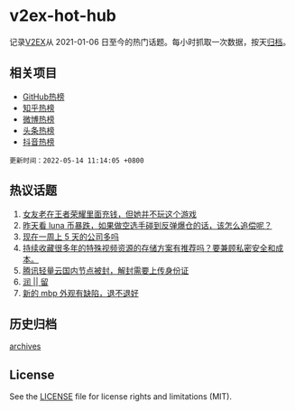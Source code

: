 # v2ex-hot-hub

 记录[V2EX](https://www.v2ex.com/)从 2021-01-06 日至今的热门话题。每小时抓取一次数据，按天[归档](archives)。
 
 ## 相关项目

- [GitHub热榜](https://github.com/lonnyzhang423/github-hot-hub)
- [知乎热榜](https://github.com/lonnyzhang423/zhihu-hot-hub)
- [微博热榜](https://github.com/lonnyzhang423/weibo-hot-hub)
- [头条热榜](https://github.com/lonnyzhang423/toutiao-hot-hub)
- [抖音热榜](https://github.com/lonnyzhang423/douyin-hot-hub)


 `更新时间：2022-05-14 11:14:05 +0800`

## 热议话题

1. [女友老在王者荣耀里面充钱，但她并不玩这个游戏](https://www.v2ex.com/t/852724)
1. [昨天看 luna 币暴跌，如果做空选手碰到反弹爆仓的话，该怎么追偿呢？](https://www.v2ex.com/t/852594)
1. [现在一周上 5 天的公司多吗](https://www.v2ex.com/t/852650)
1. [持续收藏很多年的特殊视频资源的存储方案有推荐吗？要兼顾私密安全和成本。](https://www.v2ex.com/t/852632)
1. [腾讯轻量云国内节点被封，解封需要上传身份证](https://www.v2ex.com/t/852608)
1. [润 || 留](https://www.v2ex.com/t/852638)
1. [新的 mbp 外观有缺陷，退不退好](https://www.v2ex.com/t/852682)

## 历史归档

[archives](archives)

## License

See the [LICENSE](LICENSE) file for license rights and limitations (MIT).
